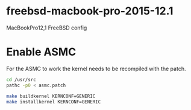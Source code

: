 # freebsd-macbook-pro-2015-12.1
MacBookPro12,1 FreeBSD config

# Enable ASMC
For the ASMC to work the kernel needs to be recompiled with the patch.
```bash
cd /usr/src
pathc -p0 < asmc.patch

make buildkernel KERNCONF=GENERIC
make installkernel KERNCONF=GENERIC
```
